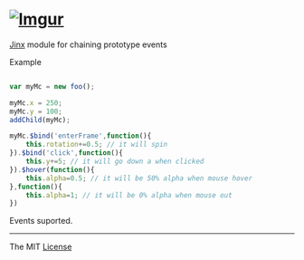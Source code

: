 # [![Imgur](http://i.imgur.com/FHjshUv.png)](https://github.com/webcaetano/jinx)

[Jinx](https://github.com/webcaetano/jinx) module for chaining prototype events

Example
```javascript

var myMc = new foo();

myMc.x = 250;
myMc.y = 100;
addChild(myMc);

myMc.$bind('enterFrame',function(){
	this.rotation+=0.5; // it will spin
}).$bind('click',function(){
	this.y+=5; // it will go down a when clicked
}).$hover(function(){
	this.alpha=0.5; // it will be 50% alpha when mouse hover
},function(){
	this.alpha=1; // it will be 0% alpha when mouse out
})

```

Events suported.



---------------------------------

The MIT [License](https://raw.githubusercontent.com/webcaetano/jinx/master/LICENSE.md)
